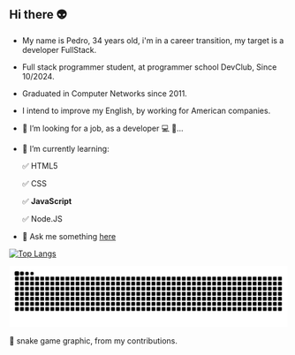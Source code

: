 ## Hi there :alien:

-  My name is Pedro, 34 years old, i'm in a career transition, my target is a developer FullStack.

- Full stack programmer student, at programmer school DevClub, Since 10/2024.

- Graduated in Computer Networks since 2011.

- I intend to improve my English, by working for American companies.

- 🔭 I’m looking for a job, as a developer 💻 💾...
- 🌱 I’m currently learning:
  <p>✅ HTML5</p>
  <p>✅ CSS </p>
  <p>✅ <b>JavaScript</b> </p>
  <p>✅ Node.JS </p>
- 💬 Ask me something [here](https://www.linkedin.com/in/devpedroferreira/)
  
[![Top Langs](https://github-readme-stats.vercel.app/api/top-langs/?username=devpedroferreira&langs_count=8)](https://github.com/devpedroferreira/github-readme-stats)

<!--snake animation-->
![snake gif](https://github.com/devpedroferreira/devpedroferreira/blob/output/github-contribution-grid-snake-dark.svg)

🐍 snake game graphic, from my contributions.

